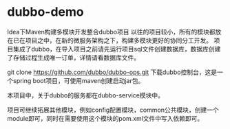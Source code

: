 # dubbo-demo
Idea下Maven构建多模块开发整合dubbo项目
以往的项目较小，所有的模块都放在已在项目之中，在新的微服务架构之下，构建多模块更好的协同分工开发。
项目集成了dubbo，在导入项目之前请先运行项目sql文件创建数据库，数据库创建了存储过程生成唯一订单，详情请看数据库文件。

git clone  https://github.com/dubbo/dubbo-ops.git 下载dubbo控制台，这是一个spring boot项目，可使用maven创建启动jar包。

本项目中，关于dubbo的服务都在dubbo-service模块中。

项目可继续拓展其他模块，例如config配置模块，common公共模块，创建一个module即可，同时在需要使用这个模块的pom.xml文件中写入依赖即可。
